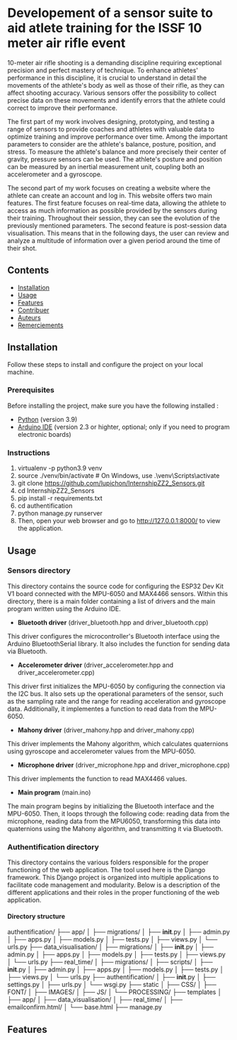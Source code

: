 # Developement of a sensor suite to aid atlete training for the ISSF 10 meter air rifle event

10-meter air rifle shooting is a demanding discipline requiring exceptional precision and perfect mastery of technique. To enhance athletes' performance in this discipline, it is crucial to understand in detail the movements of the athlete's body as well as those of their rifle, as they can affect shooting accuracy. Various sensors offer the possibility to collect precise data on these movements and identify errors that the athlete could correct to improve their performance.

The first part of my work involves designing, prototyping, and testing a range of sensors to provide coaches and athletes with valuable data to optimize training and improve performance over time. Among the important parameters to consider are the athlete's balance, posture, position, and stress. To measure the athlete's balance and more precisely their center of gravity, pressure sensors can be used. The athlete's posture and position can be measured by an inertial measurement unit, coupling both an accelerometer and a gyroscope. 

The second part of my work focuses on creating a website where the athlete can create an account and log in. This website offers two main features. The first feature focuses on real-time data, allowing the athlete to access as much information as possible provided by the sensors during their training. Throughout their session, they can see the evolution of the previously mentioned parameters. The second feature is post-session data visualisation. This means that in the following days, the user can review and analyze a multitude of information over a given period around the time of their shot.

## Contents

- [Installation](#installation)
- [Usage](#usage)
- [Features](#features)
- [Contribuer](#contribuer)
- [Auteurs](#auteurs)
- [Remerciements](#remerciements)

## Installation

Follow these steps to install and configure the project on your local machine.

### Prerequisites

Before installing the project, make sure you have the following installed : 

- [Python](https://www.python.org/) (version 3.9)
- [Arduino IDE](https://www.arduino.cc/en/software) (version 2.3 or highter, optional; only if you need to program electronic boards)

### Instructions

1. virtualenv -p python3.9 venv 
2. source ./venv/bin/activate  # On Windows, use .\venv\Scripts\activate
3. git clone https://github.com/lupichon/InternshipZZ2_Sensors.git
4. cd InternshipZZ2_Sensors
5. pip install -r requirements.txt
6. cd authentification
7. python manage.py runserver
8. Then, open your web browser and go to http://127.0.0.1:8000/ to view the application.

## Usage

### Sensors directory

This directory contains the source code for configuring the ESP32 Dev Kit V1 board connected with the MPU-6050 and MAX4466 sensors. Within this directory, there is a main folder containing a list of drivers and the main program written using the Arduino IDE.

- **Bluetooth driver** (driver_bluetooth.hpp and driver_bluetooth.cpp)

This driver configures the microcontroller's Bluetooth interface using the Arduino BluetoothSerial library. It also includes the function for sending data via Bluetooth.

- **Accelerometer driver** (driver_accelerometer.hpp and driver_accelerometer.cpp)

This driver first initializes the MPU-6050 by configuring the connection via the I2C bus. It also sets up the operational parameters of the sensor, such as the sampling rate and the range for reading acceleration and gyroscope data. Additionally, it implementes a function to read data from the MPU-6050.

- **Mahony driver** (driver_mahony.hpp and driver_mahony.cpp)

This driver implements the Mahony algorithm, which calculates quaternions using gyroscope and accelerometer values from the MPU-6050.

- **Microphone driver** (driver_microphone.hpp and driver_microphone.cpp)

This driver implements the function to read MAX4466 values. 

- **Main program** (main.ino)

The main program begins by initializing the Bluetooth interface and the MPU-6050. Then, it loops through the following code: reading data from the microphone, reading data from the MPU6050, transforming this data into quaternions using the Mahony algorithm, and transmitting it via Bluetooth.

### Authentification directory

This directory contains the various folders responsible for the proper functioning of the web application. The tool used here is the Django framework.
This Django project is organized into multiple applications to facilitate code management and modularity. Below is a description of the different applications and their roles in the proper functioning of the web application.

#### Directory structure

authentification/
├── app/
│   ├── migrations/
│   ├── __init__.py
│   ├── admin.py
│   ├── apps.py
│   ├── models.py
│   ├── tests.py
│   ├── views.py
│   └── urls.py
├── data_visualisation/
│   ├── migrations/
│   ├── __init__.py
│   ├── admin.py
│   ├── apps.py
│   ├── models.py
│   ├── tests.py
│   ├── views.py
│   └── urls.py
├── real_time/
│   ├── migrations/
│   ├── scripts/
│   ├── __init__.py
│   ├── admin.py
│   ├── apps.py
│   ├── models.py
│   ├── tests.py
│   ├── views.py
│   └── urls.py
├── authentification/
│   ├── __init__.py
│   ├── settings.py
│   ├── urls.py
│   └── wsgi.py
├── static
│   ├── CSS/
│   ├── FONT/
│   ├── IMAGES/
│   ├── JS/
│   └── PROCESSING/
├── templates
│   ├── app/
│   ├── data_visualisation/
│   ├── real_time/
│   ├── emailconfirm.html/
│   └── base.html
├── manage.py


## Features



